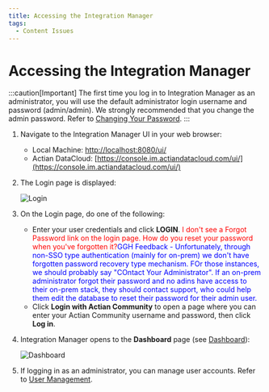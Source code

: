 ```yaml
---
title: Accessing the Integration Manager
tags:
  - Content Issues
---
```


# Accessing the Integration Manager

:::caution[Important]
    The first time you log in to Integration Manager as an administrator, you will use the default administrator login username and password (admin/admin). We strongly recommended that you change the admin password. Refer to [Changing Your Password](./editing-your-profile#changing-your-password).
:::

1. Navigate to the Integration Manager UI in your web browser:
   * Local Machine: [http://localhost:8080/ui/](http://localhost:8080/ui/)
   * Actian DataCloud: [https://console.im.actiandatacloud.com/ui/](https://console.im.actiandatacloud.com/ui/)
2. The Login page is displayed:
   
   ![Login](/img/Login.png)
3. On the Login page, do one of the following:
   * Enter your user credentials and click **LOGIN**. <font color="red">I don't see a Forgot Password link on the login page. How do you reset your password when you've forgotten it?</font><font color="blue">GGH Feedback - Unfortunately, through non-SSO type authentication (mainly for on-prem) we don't have forgotten password recovery type mechanism.  FOr those instances, we should probably say "COntact Your Administrator".  If an on-prem administrator forgot their password and no adins have access to their on-prem stack, they should contact support, who could help them edit the database to reset their password for their admin user.</font>
   * Click **Login with Actian Community** to open a page where you can enter your Actian Community username and password, then click **Log in**.

4. Integration Manager opens to the **Dashboard** page (see [Dashboard](./dashboard)):

   ![Dashboard](/img/Dashboard.png)

5. If logging in as an administrator, you can manage user accounts. Refer to [User Management](./integration-manager/admin/access-control/user-management).

